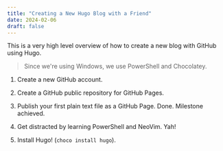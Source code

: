 ```yaml
---
title: "Creating a New Hugo Blog with a Friend"
date: 2024-02-06
draft: false
---
```


This is a very high level overview of how to create a new blog with GitHub using Hugo.

> Since we're using Windows, we use PowerShell and Chocolatey.

1. Create a new GitHub account.

2. Create a GitHub public repository for GitHub Pages.

3. Publish your first plain text file as a GitHub Page. Done. Milestone achieved.

4. Get distracted by learning PowerShell and NeoVim. Yah!

5. Install Hugo! (`choco install hugo`).
